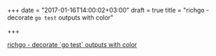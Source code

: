 +++
date = "2017-01-16T14:00:02+03:00"
draft = true
title = "richgo - decorate `go test` outputs with color"

+++

<p><a href="https://github.com/kyoh86/richgo">richgo - decorate `go test` outputs with color</a></p>
